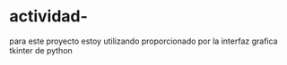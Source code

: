 # actividad-
para este proyecto estoy utilizando proporcionado por la interfaz grafica tkinter de python
